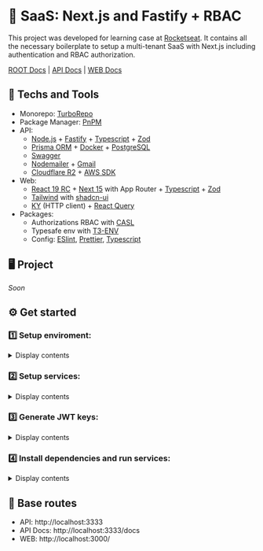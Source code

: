 # 🔐 SaaS: Next.js and Fastify + RBAC
This project was developed for learning case at [Rocketseat](https://www.rocketseat.com.br/). It contains all the necessary boilerplate to setup a multi-tenant SaaS with Next.js including authentication and RBAC authorization.

<u>ROOT Docs</u> | [API Docs](https://github.com/rcrdk/nextjs-fastify-saas-rbac/tree/main/apps/api#readme) | [WEB Docs](https://github.com/rcrdk/nextjs-fastify-saas-rbac/tree/main/apps/web#readme)

## 🚀 Techs and Tools
- Monorepo: [TurboRepo](https://turbo.build/)
- Package Manager: [PnPM](https://pnpm.io/)
- API:
  - [Node.js](https://nodejs.org/) + [Fastify](https://fastify.dev/) + [Typescript](https://www.typescriptlang.org/) + [Zod](https://zod.dev/)
  - [Prisma ORM](https://www.prisma.io/) + [Docker](https://www.docker.com/) + [PostgreSQL](https://www.postgresql.org/)
  - [Swagger](https://swagger.io/)
  - [Nodemailer](https://nodemailer.com/) + [Gmail](https://nodemailer.com/usage/using-gmail/)
  - [Cloudflare R2](https://www.cloudflare.com/pt-br/) + [AWS SDK](https://github.com/aws/aws-sdk-js-v3)
- Web:
  - [React 19 RC](https://react.dev/) + [Next 15](https://nextjs.org/) with App Router + [Typescript](https://www.typescriptlang.org/) + [Zod](https://zod.dev/)
  - [Tailwind](https://tailwindcss.com/) with [shadcn-ui](https://ui.shadcn.com/)
  - [KY](https://github.com/sindresorhus/ky) (HTTP client) + [React Query](https://tanstack.com/query/latest)
- Packages:
  - Authorizations RBAC with [CASL](https://casl.js.org/)
  - Typesafe env with [T3-ENV](https://github.com/t3-oss/t3-env)
  - Config: [ESlint](https://eslint.org/), [Prettier](https://prettier.io/), [Typescript](https://www.typescriptlang.org/)

## 🖥️ Project
*Soon*
<!-- Backend: API with node and fastify, prisma with postgresql, nodemailer, AWS SDK + Cloudflare r2  -->
<!-- Front: React 19 RC and Next 15 with App Route, server actions, turborepo, ky client -->
<!-- Tailwind shadcn-ui, ky -->
<!-- GitHub OAuth2 -->
<!-- User roles and permissions with CASL -->
<!-- Pages and navigation of web project -->

## ⚙️ Get started

### 1️⃣ Setup enviroment:
<details>
<summary>Display contents</summary>
	
1. Generate your .env file: `cp .env.example .env`
2. Follow the next steps to fill the information.
</details>

### 2️⃣ Setup services:
<details>
<summary>Display contents</summary>

**Configure this services and paste all needed information to your .env file:**

1. Create a [GitHub OAuth](https://docs.github.com/apps/oauth-apps/building-oauth-apps/authorizing-oauth-apps) app to be able to make social sign-in.
2. Make sure your Google Account have [2FA activeted](https://support.google.com/accounts/answer/185833) and then you must [generate an app password](https://myaccount.google.com/apppasswords) to be able to send transactional and validation e-mails.
3. Create a [Cloudflare R2](https://www.cloudflare.com/) bucket to upload the app avatars.
</details>


### 3️⃣ Generate JWT keys:
<details>
<summary>Display contents</summary>
	
```shell
# Generate RSA256 secret and public keys: (Requires OpenSSL installed)
openssl genpkey -algorithm RSA -out private_key.pem -pkeyopt rsa_keygen_bits:2048
openssl rsa -pubout -in private_key.pem -out public_key.pem

# Convert keys to Base64: (MacOS/Linux)
base64 -i private_key.pem -o private_key.txt
base64 -i public_key.pem -o public_key.txt
```

> [!TIP]
> **Use ChatGPT:**<br />
> 1) Private and public keys: "How to generate RS256 private and public keys on [YOUR OS]"<br />
> 2) Convert generated keys to base64: "How to convert file contents to base64 on [YOUR OS]"

</details>

### 4️⃣ Install dependencies and run services:
<details>
<summary>Display contents</summary>
	
```shell
# root:
pnpm i
docker compose up -d # make sure you are running docker

# apps/api
pnpm run db:migrate # seeds will run along

# root:
pnpm run dev
```

Other available commands:
```shell
# apps/api
pnpm run db:deploy
pnpm run db:reset
pnpm run db:studio
```

> [!NOTE]
> The commands starting with `pnpm run db:*` are used for loading environment variables into them.

</details>

## 🔗 Base routes
- API: http://localhost:3333
- API Docs: http://localhost:3333/docs
- WEB: http://localhost:3000/